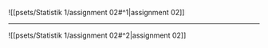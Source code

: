 ![[psets/Statistik 1/assignment 02#^1|assignment 02]]

---

![[psets/Statistik 1/assignment 02#^2|assignment 02]]